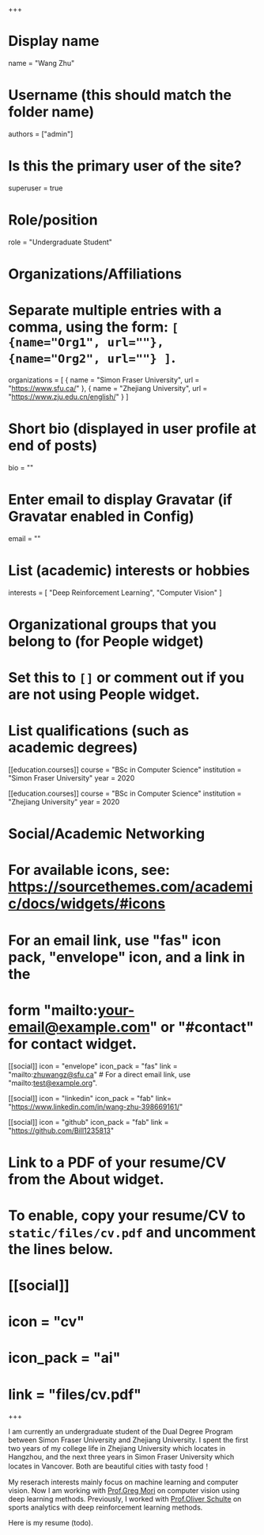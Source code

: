 +++
# Display name
name = "Wang Zhu"

# Username (this should match the folder name)
authors = ["admin"]

# Is this the primary user of the site?
superuser = true

# Role/position
role = "Undergraduate Student"

# Organizations/Affiliations
#   Separate multiple entries with a comma, using the form: `[ {name="Org1", url=""}, {name="Org2", url=""} ]`.
organizations = [ { name = "Simon Fraser University", url = "https://www.sfu.ca/" }, { name = "Zhejiang University", url = "https://www.zju.edu.cn/english/" } ]

# Short bio (displayed in user profile at end of posts)
bio = ""

# Enter email to display Gravatar (if Gravatar enabled in Config)
email = ""

# List (academic) interests or hobbies
interests = [
  "Deep Reinforcement Learning",
  "Computer Vision"
]

# Organizational groups that you belong to (for People widget)
#   Set this to `[]` or comment out if you are not using People widget.

# List qualifications (such as academic degrees)
[[education.courses]]
  course = "BSc in Computer Science"
  institution = "Simon Fraser University"
  year = 2020

[[education.courses]]
  course = "BSc in Computer Science"
  institution = "Zhejiang University"
  year = 2020


# Social/Academic Networking
# For available icons, see: https://sourcethemes.com/academic/docs/widgets/#icons
#   For an email link, use "fas" icon pack, "envelope" icon, and a link in the
#   form "mailto:your-email@example.com" or "#contact" for contact widget.

[[social]]
  icon = "envelope"
  icon_pack = "fas"
  link = "mailto:zhuwangz@sfu.ca"  # For a direct email link, use "mailto:test@example.org".

[[social]]
  icon = "linkedin"
  icon_pack = "fab"
  link= "https://www.linkedin.com/in/wang-zhu-398669161/"

[[social]]
  icon = "github"
  icon_pack = "fab"
  link = "https://github.com/Bill1235813"

# Link to a PDF of your resume/CV from the About widget.
# To enable, copy your resume/CV to `static/files/cv.pdf` and uncomment the lines below.
# [[social]]
#   icon = "cv"
#   icon_pack = "ai"
#   link = "files/cv.pdf"

+++

I am currently an undergraduate student of the Dual Degree Program between Simon Fraser University and Zhejiang University. I spent the first two years of my college life in Zhejiang University which locates in Hangzhou, and the next three years in Simon Fraser University which locates in Vancover. Both are beautiful cities with tasty food！

My reserach interests mainly focus on machine learning and computer vision. Now I am working with <a href="http://www.cs.sfu.ca/~mori/" target="_blank">Prof.Greg Mori</a> on computer vision using deep learning methods. Previously, I worked with <a href="https://www.cs.sfu.ca/~oschulte/" target="_blank">Prof.Oliver Schulte</a> on sports analytics with deep reinforcement learning methods.

Here is my resume (todo). 

